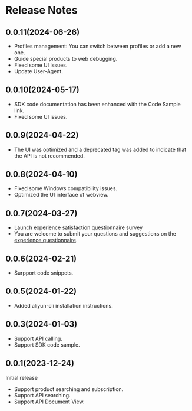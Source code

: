 # Release Notes

## 0.0.11(2024-06-26)

- Profiles management: You can switch between profiles or add a new one.
- Guide special products to web debugging.
- Fixed some UI issues.
- Update User-Agent.

## 0.0.10(2024-05-17)

- SDK code documentation has been enhanced with the Code Sample link.
- Fixed some UI issues.

## 0.0.9(2024-04-22)

- The UI was optimized and a deprecated tag was added to indicate that the API is not recommended.

## 0.0.8(2024-04-10)

- Fixed some Windows compatibility issues.
- Optimized the UI interface of webview.

## 0.0.7(2024-03-27)

- Launch experience satisfaction questionnaire survey
- You are welcome to submit your questions and suggestions on the [experience questionnaire](https://g.alicdn.com/aes/tracker-survey-preview/0.0.13/survey.html?pid=fePxMy&id=3486).

## 0.0.6(2024-02-21)

- Surpport code snippets.

## 0.0.5(2024-01-22)

- Added aliyun-cli installation instructions.

## 0.0.3(2024-01-03)

- Support API calling.
- Support SDK code sample.

## 0.0.1(2023-12-24)

Initial release

- Support product searching and subscription.
- Support API searching.
- Support API Document View.
